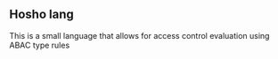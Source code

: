 ## Hosho lang

This is a small language that allows for access control evaluation using ABAC type rules
